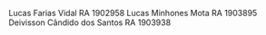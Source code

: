 Lucas Farias Vidal RA 1902958
Lucas Minhones Mota RA 1903895
Deivisson Cândido dos Santos  RA 1903938
